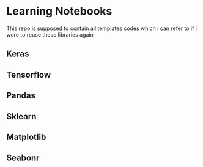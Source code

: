 # Learning Notebooks
This repo is supposed to contain all templates codes which i can refer to if i were to reuse these libraries again


## Keras

## Tensorflow

## Pandas

## Sklearn

## Matplotlib

## Seabonr
